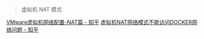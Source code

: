 > 虚拟机 NAT 模式

[VMware虚拟机网络配置-NAT篇 - 知乎](https://zhuanlan.zhihu.com/p/130984945)
[虚拟机NAT网络模式不能访问DOCKER网络问题 - 知乎](https://zhuanlan.zhihu.com/p/618844799)
